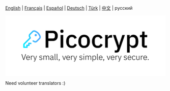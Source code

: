 <p><a href="https://github.com/HACKERALERT/Picocrypt">English</a> | <a href="/translations/french.md">Français</a> | <a href="/translations/spanish.md">Español</a> | <a href="/translations/german.md">Deutsch</a> | <a href="/translations/turkish.md">Türk</a> | <a href="/translations/chinese.md">中文</a> | русский</p>
<p align="center"><img align="center" src="/images/Picocrypt.svg" width="512" alt="Picocrypt"></p>

Need volunteer translators :)
